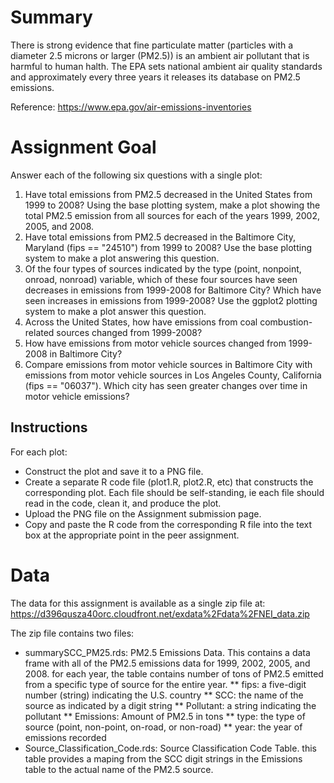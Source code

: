 # Summary
There is strong evidence that fine particulate matter (particles with a diameter 2.5 microns or larger (PM2.5)) is an ambient air pollutant that is harmful to human halth. The EPA sets national ambient air quality standards and approximately every three years it releases its database on PM2.5 emissions.

Reference: https://www.epa.gov/air-emissions-inventories

# Assignment Goal
Answer each of the following six questions with a single plot:
1. Have total emissions from PM2.5 decreased in the United States from 1999 to 2008? Using the base plotting system, make a plot showing the total PM2.5 emission from all sources for each of the years 1999, 2002, 2005, and 2008.
2. Have total emissions from PM2.5 decreased in the Baltimore City, Maryland (fips == "24510") from 1999 to 2008? Use the base plotting system to make a plot answering this question.
3. Of the four types of sources indicated by the type (point, nonpoint, onroad, nonroad) variable, which of these four sources have seen decreases in emissions from 1999-2008 for Baltimore City? Which have seen increases in emissions from 1999-2008? Use the ggplot2 plotting system to make a plot answer this question.
4. Across the United States, how have emissions from coal combustion-related sources changed from 1999-2008?
5. How have emissions from motor vehicle sources changed from 1999-2008 in Baltimore City?
6. Compare emissions from motor vehicle sources in Baltimore City with emissions from motor vehicle sources in Los Angeles County, California (fips == "06037"). Which city has seen greater changes over time in motor vehicle emissions?

## Instructions
For each plot:
* Construct the plot and save it to a PNG file.
* Create a separate R code file (plot1.R, plot2.R, etc) that constructs the corresponding plot. Each file should be self-standing, ie each file should read in the code, clean it, and produce the plot.
* Upload the PNG file on the Assignment submission page.
* Copy and paste the R code from the corresponding R file into the text box at the appropriate point in the peer assignment.

# Data
The data for this assignment is available as a single zip file at: https://d396qusza40orc.cloudfront.net/exdata%2Fdata%2FNEI_data.zip

The zip file contains two files:
* summarySCC_PM25.rds: PM2.5 Emissions Data. This contains a data frame with all of the PM2.5 emissions data for 1999, 2002, 2005, and 2008. for each year, the table contains number of tons of PM2.5 emitted from a specific type of source for the entire year.
  ** fips: a five-digit number (string) indicating the U.S. country
  ** SCC: the name of the source as indicated by a digit string
  ** Pollutant: a string indicating the pollutant
  ** Emissions: Amount of PM2.5 in tons
  ** type: the type of source (point, non-point, on-road, or non-road)
  ** year: the year of emissions recorded
* Source_Classification_Code.rds: Source Classification Code Table. this table provides a maping from the SCC digit strings in the Emissions table to the actual name of the PM2.5 source.